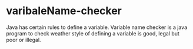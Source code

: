 # varibaleName-checker
Java has certain rules to define a variable. Variable name checker is a java program to check weather style of defining a variable is good, legal but poor or illegal.
